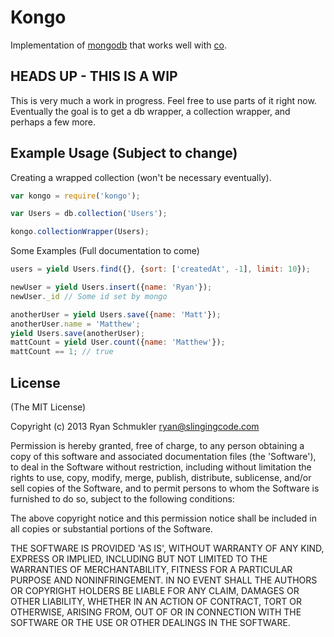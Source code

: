 # Kongo

Implementation of [mongodb](https://github.com/mongodb/node-mongodb-native) that
works well with [co](https://github.com/visionmedia/co).


## HEADS UP - THIS IS A WIP

This is very much a work in progress. Feel free to use parts of it right now.
Eventually the goal is to get a db wrapper, a collection wrapper, and perhaps a
few more.

## Example Usage (Subject to change)

Creating a wrapped collection (won't be necessary eventually).

```js
var kongo = require('kongo');

var Users = db.collection('Users');

kongo.collectionWrapper(Users);
```

Some Examples (Full documentation to come)

```js
users = yield Users.find({}, {sort: ['createdAt', -1], limit: 10});

newUser = yield Users.insert({name: 'Ryan'});
newUser._id // Some id set by mongo

anotherUser = yield Users.save({name: 'Matt'});
anotherUser.name = 'Matthew';
yield Users.save(anotherUser);
mattCount = yield User.count({name: 'Matthew'});
mattCount == 1; // true
```

## License
(The MIT License)

Copyright (c) 2013 Ryan Schmukler ryan@slingingcode.com

Permission is hereby granted, free of charge, to any person obtaining a copy of
this software and associated documentation files (the 'Software'), to deal in
the Software without restriction, including without limitation the rights to
use, copy, modify, merge, publish, distribute, sublicense, and/or sell copies of
the Software, and to permit persons to whom the Software is furnished to do so,
subject to the following conditions:

The above copyright notice and this permission notice shall be included in all
copies or substantial portions of the Software.

THE SOFTWARE IS PROVIDED 'AS IS', WITHOUT WARRANTY OF ANY KIND, EXPRESS OR
IMPLIED, INCLUDING BUT NOT LIMITED TO THE WARRANTIES OF MERCHANTABILITY, FITNESS
FOR A PARTICULAR PURPOSE AND NONINFRINGEMENT. IN NO EVENT SHALL THE AUTHORS OR
COPYRIGHT HOLDERS BE LIABLE FOR ANY CLAIM, DAMAGES OR OTHER LIABILITY, WHETHER
IN AN ACTION OF CONTRACT, TORT OR OTHERWISE, ARISING FROM, OUT OF OR IN
CONNECTION WITH THE SOFTWARE OR THE USE OR OTHER DEALINGS IN THE SOFTWARE.
